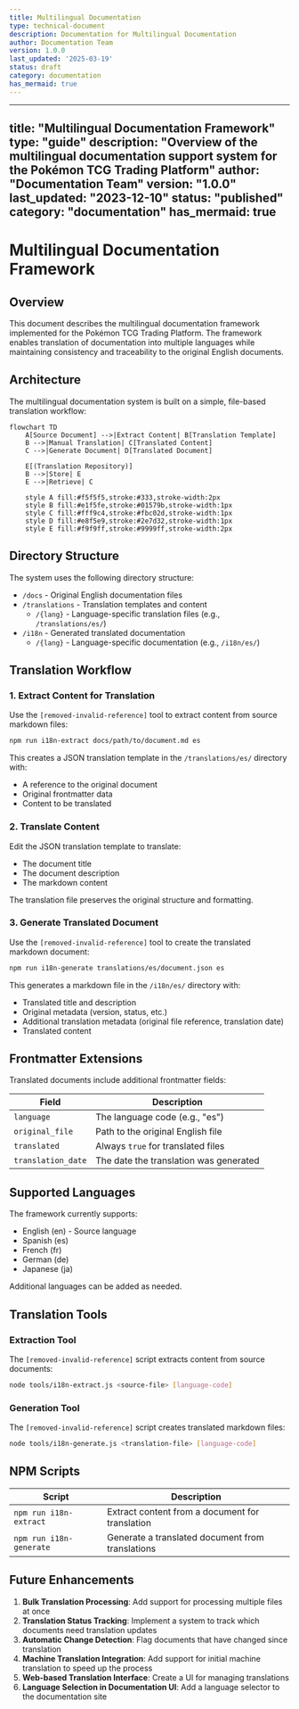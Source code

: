```yaml
---
title: Multilingual Documentation
type: technical-document
description: Documentation for Multilingual Documentation
author: Documentation Team
version: 1.0.0
last_updated: '2025-03-19'
status: draft
category: documentation
has_mermaid: true
---
```

---
title: "Multilingual Documentation Framework"
type: "guide"
description: "Overview of the multilingual documentation support system for the Pokémon TCG Trading Platform"
author: "Documentation Team"
version: "1.0.0"
last_updated: "2023-12-10"
status: "published"
category: "documentation"
has_mermaid: true
---

# Multilingual Documentation Framework

## Overview

This document describes the multilingual documentation framework implemented for the Pokémon TCG Trading Platform. The framework enables translation of documentation into multiple languages while maintaining consistency and traceability to the original English documents.

## Architecture

The multilingual documentation system is built on a simple, file-based translation workflow:

```mermaid
flowchart TD
    A[Source Document] -->|Extract Content| B[Translation Template]
    B -->|Manual Translation| C[Translated Content]
    C -->|Generate Document| D[Translated Document]
    
    E[(Translation Repository)]
    B -->|Store| E
    E -->|Retrieve| C
    
    style A fill:#f5f5f5,stroke:#333,stroke-width:2px
    style B fill:#e1f5fe,stroke:#01579b,stroke-width:1px
    style C fill:#fff9c4,stroke:#fbc02d,stroke-width:1px
    style D fill:#e8f5e9,stroke:#2e7d32,stroke-width:1px
    style E fill:#f9f9ff,stroke:#9999ff,stroke-width:2px
```

## Directory Structure

The system uses the following directory structure:

- `/docs` - Original English documentation files
- `/translations` - Translation templates and content
  - `/{lang}` - Language-specific translation files (e.g., `/translations/es/`)
- `/i18n` - Generated translated documentation
  - `/{lang}` - Language-specific documentation (e.g., `/i18n/es/`)

## Translation Workflow

### 1. Extract Content for Translation

Use the `[removed-invalid-reference]` tool to extract content from source markdown files:

```bash
npm run i18n-extract docs/path/to/document.md es
```

This creates a JSON translation template in the `/translations/es/` directory with:
- A reference to the original document
- Original frontmatter data
- Content to be translated

### 2. Translate Content

Edit the JSON translation template to translate:
- The document title
- The document description
- The markdown content

The translation file preserves the original structure and formatting.

### 3. Generate Translated Document

Use the `[removed-invalid-reference]` tool to create the translated markdown document:

```bash
npm run i18n-generate translations/es/document.json es
```

This generates a markdown file in the `/i18n/es/` directory with:
- Translated title and description
- Original metadata (version, status, etc.)
- Additional translation metadata (original file reference, translation date)
- Translated content

## Frontmatter Extensions

Translated documents include additional frontmatter fields:

| Field | Description |
|-------|-------------|
| `language` | The language code (e.g., "es") |
| `original_file` | Path to the original English file |
| `translated` | Always `true` for translated files |
| `translation_date` | The date the translation was generated |

## Supported Languages

The framework currently supports:

- English (en) - Source language
- Spanish (es)
- French (fr)
- German (de)
- Japanese (ja)

Additional languages can be added as needed.

## Translation Tools

### Extraction Tool

The `[removed-invalid-reference]` script extracts content from source documents:

```bash
node tools/i18n-extract.js <source-file> [language-code]
```

### Generation Tool

The `[removed-invalid-reference]` script creates translated markdown files:

```bash
node tools/i18n-generate.js <translation-file> [language-code]
```

## NPM Scripts

| Script | Description |
|--------|-------------|
| `npm run i18n-extract` | Extract content from a document for translation |
| `npm run i18n-generate` | Generate a translated document from translations |

## Future Enhancements

1. **Bulk Translation Processing**: Add support for processing multiple files at once
2. **Translation Status Tracking**: Implement a system to track which documents need translation updates
3. **Automatic Change Detection**: Flag documents that have changed since translation
4. **Machine Translation Integration**: Add support for initial machine translation to speed up the process
5. **Web-based Translation Interface**: Create a UI for managing translations
6. **Language Selection in Documentation UI**: Add a language selector to the documentation site 